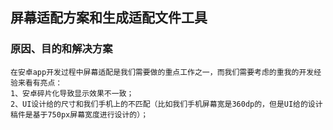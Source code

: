 屏幕适配方案和生成适配文件工具
------------------
### 原因、目的和解决方案
    在安卓app开发过程中屏幕适配是我们需要做的重点工作之一，而我们需要考虑的重我的开发经验来看有亮点：
    1、安卓碎片化导致显示效果不一致；
    2、UI设计给的尺寸和我们手机上的不匹配（比如我们手机屏幕宽是360dp的，但是UI给的设计稿件是基于750px屏幕宽度进行设计的）；


